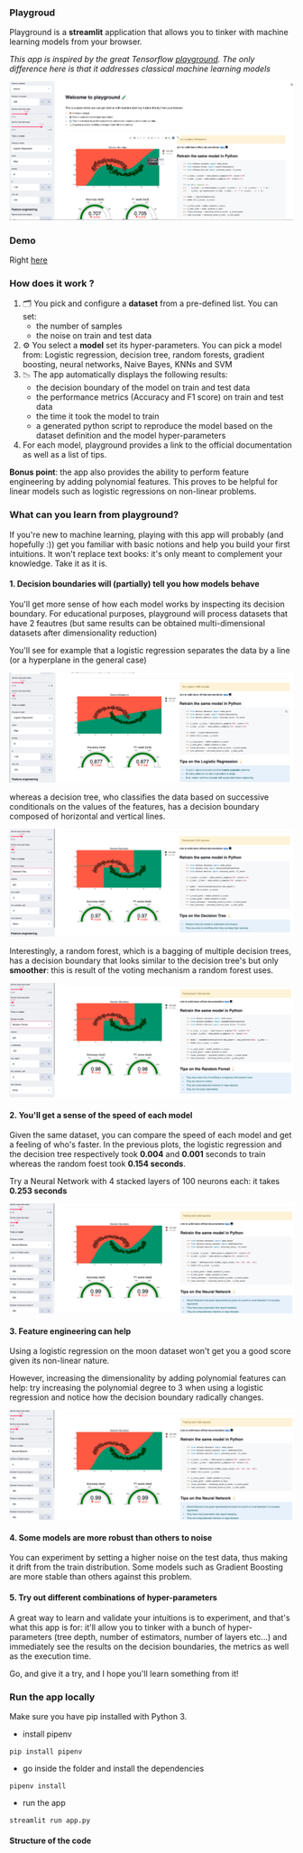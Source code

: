 ### Playgroud

Playground is a **streamlit** application that allows you to tinker with machine learning models from your browser.

_This app is inspired by the great Tensorflow [playground](https://playground.tensorflow.org/). The only difference here is that it addresses classical machine learning models_

![](./images/playground.png)

### Demo

Right [here](https://playground-ml.herokuapp.com/)

### How does it work ?

1. 🗂️ You pick and configure a **dataset** from a pre-defined list. You can set:
   - the number of samples
   - the noise on train and test data
2. ⚙️ You select a **model** set its hyper-parameters. You can pick a model from: Logistic regression, decision tree, random forests, gradient boosting, neural networks, Naive Bayes, KNNs and SVM
3. 📉 The app automatically displays the following results:
   - the decision boundary of the model on train and test data
   - the performance metrics (Accuracy and F1 score) on train and test data
   - the time it took the model to train
   - a generated python script to reproduce the model based on the dataset definition and the model hyper-parameters
4. For each model, playground provides a link to the official documentation as well as a list of tips.

**Bonus point**: the app also provides the ability to perform feature engineering by adding polynomial features. This proves to be helpful for linear models such as logistic regressions on non-linear problems.

### What can you learn from playground?

If you're new to machine learning, playing with this app will probably (and hopefully :)) get you familiar with basic notions and help you build your first intuitions. It won't replace text books: it's only meant to complement your knowledge. Take it as it is.

#### 1. Decision boundaries will (partially) tell you how models behave

You'll get more sense of how each model works by inspecting its decision boundary. For educational purposes, playground will process datasets that have 2 feautres (but same results can be obtained multi-dimensional datasets after dimensionality reduction)

You'll see for example that a logistic regression separates the data by a line (or a hyperplane in the general case)

![](./images/logistic_regression.png)

whereas a decision tree, who classifies the data based on successive conditionals on the values of the features, has a decision boundary composed of horizontal and vertical lines.

![](./images/decision_tree.png)

Interestingly, a random forest, which is a bagging of multiple decision trees, has a decision boundary that looks similar to the decision tree's but only **smoother**: this is result of the voting mechanism a random forest uses.

![](./images/random_forest.png)

#### 2. You'll get a sense of the speed of each model

Given the same dataset, you can compare the speed of each model and get a feeling of who's faster. In the previous plots, the logistic regression and the decision tree respectively took **0.004** and **0.001** seconds to train whereas the random foest took **0.154 seconds**.

Try a Neural Network with 4 stacked layers of 100 neurons each: it takes **0.253 seconds**

![](./images/neural_network.png)

#### 3. Feature engineering can help

Using a logistic regression on the moon dataset won't get you a good score given its non-linear nature.

However, increasing the dimensionality by adding polynomial features can help: try increasing the polynomial degree to 3 when using a logistic regression and notice how the decision boundary radically changes.

![](./images/neural_network.png)

#### 4. Some models are more robust than others to noise

You can experiment by setting a higher noise on the test data, thus making it drift from the train distribution. Some models such as Gradient Boosting are more stable than others against this problem.

#### 5. Try out different combinations of hyper-parameters

A great way to learn and validate your intuitions is to experiment, and that's what this app is for: it'll allow you to tinker with a bunch of hyper-parameters (tree depth, number of estimators, number of layers etc...) and immediately see the results on the decision boundaries, the metrics as well as the execution time.

Go, and give it a try, and I hope you'll learn something from it!

### Run the app locally

Make sure you have pip installed with Python 3.

- install pipenv

```shell
pip install pipenv
```

- go inside the folder and install the dependencies

```shell
pipenv install
```

- run the app

```shell
streamlit run app.py
```

#### Structure of the code
